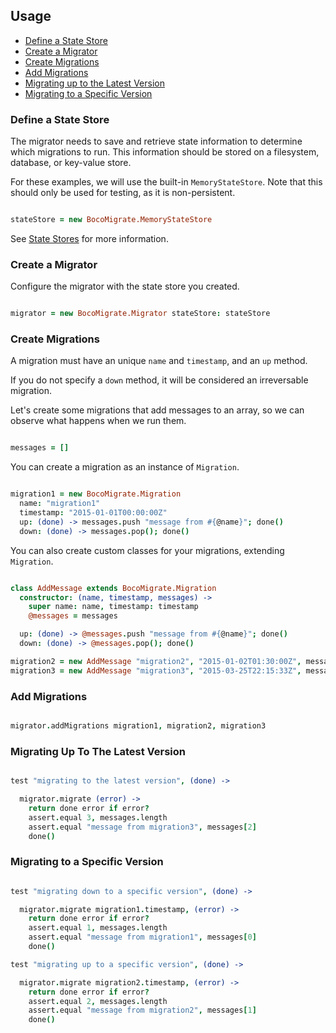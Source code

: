 ## Usage

* [Define a State Store](#define-a-state-store)
* [Create a Migrator](#create-a-migrator)
* [Create Migrations](#create-migrations)
* [Add Migrations](#add-migrations)
* [Migrating up to the Latest Version](#migrating-to-the-latest-version)
* [Migrating to a Specific Version](#migrating-down-to-a-specific-version)

### Define a State Store

The migrator needs to save and retrieve state information to determine which migrations to run.
This information should be stored on a filesystem, database, or key-value store.

For these examples, we will use the built-in `MemoryStateStore`.
Note that this should only be used for testing, as it is non-persistent.

```coffee

stateStore = new BocoMigrate.MemoryStateStore

```

See [State Stores](#state-stores) for more information.

### Create a Migrator

Configure the migrator with the state store you created.

```coffee

migrator = new BocoMigrate.Migrator stateStore: stateStore

```

### Create Migrations

A migration must have an unique `name` and `timestamp`, and an `up` method.

If you do not specify a `down` method, it will be considered an irreversable migration.

Let's create some migrations that add messages to an array, so we can observe what happens
when we run them.

```coffee

messages = []

```

You can create a migration as an instance of `Migration`.

```coffee

migration1 = new BocoMigrate.Migration
  name: "migration1"
  timestamp: "2015-01-01T00:00:00Z"
  up: (done) -> messages.push "message from #{@name}"; done()
  down: (done) -> messages.pop(); done()

```

You can also create custom classes for your migrations, extending `Migration`.

```coffee

class AddMessage extends BocoMigrate.Migration
  constructor: (name, timestamp, messages) ->
    super name: name, timestamp: timestamp
    @messages = messages

  up: (done) -> @messages.push "message from #{@name}"; done()
  down: (done) -> @messages.pop(); done()

migration2 = new AddMessage "migration2", "2015-01-02T01:30:00Z", messages
migration3 = new AddMessage "migration3", "2015-03-25T22:15:33Z", messages

```

### Add Migrations

```coffee

migrator.addMigrations migration1, migration2, migration3

```

### Migrating Up To The Latest Version

```coffee

test "migrating to the latest version", (done) ->

  migrator.migrate (error) ->
    return done error if error?
    assert.equal 3, messages.length
    assert.equal "message from migration3", messages[2]
    done()

```

### Migrating to a Specific Version

```coffee

test "migrating down to a specific version", (done) ->

  migrator.migrate migration1.timestamp, (error) ->
    return done error if error?
    assert.equal 1, messages.length
    assert.equal "message from migration1", messages[0]
    done()

test "migrating up to a specific version", (done) ->

  migrator.migrate migration2.timestamp, (error) ->
    return done error if error?
    assert.equal 2, messages.length
    assert.equal "message from migration2", messages[1]
    done()

```
